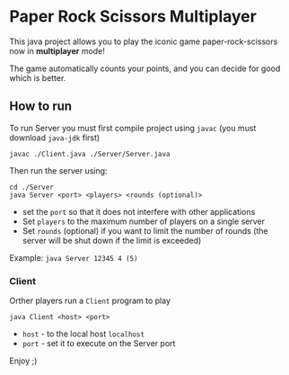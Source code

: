 # Paper Rock Scissors Multiplayer
This java project allows you to play the iconic game paper-rock-scissors now in **multiplayer** mode!

The game automatically counts your points, and you can decide for good which is better.

## How to run
To run Server you must first compile project using `javac` (you must download `java-jdk` first)
```
javac ./Client.java ./Server/Server.java
```
Then run the server using:
```
cd ./Server
java Server <port> <players> <rounds (optional)>
```
- set the `port` so that it does not interfere with other applications
- Set `players` to the maximum number of players on a single server
- Set `rounds` (optional) if you want to limit the number of rounds (the server will be shut down if the limit is exceeded)

Example: `java Server 12345 4 (5)`

### Client
Orther players run a `Client` program to play
```
java Client <host> <port>
```
- `host` - to the local host `localhost`
- `port` - set it to execute on the Server port

Enjoy ;)